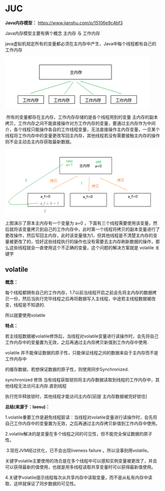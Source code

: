 # JUC



**Java内存模型：** https://www.jianshu.com/p/15106e9c4bf3 

Java内存模型主要有俩个概念 主内存 与 工作内存

​	java虚拟机规定所有的变量都必须在主内存中产生，Java中每个线程都有自己的工作内存

![Java内存模型](images/Java内存模型.png)

​	所有的变量都存在主内存，工作内存存储的是各个线程用到的变量 主内存的副本拷贝，工作内存之间不能直接操作对方工作内存的变量，要通过主内存作为中间介，各个线程只能操作各自的工作线程变量，无法直接操作主内存变量，一旦某个线程将工作内存中的变量更改写回主内存，其他线程若没有需要接触主内存的操作则不会主动去主内存获取最新数据。

![Java内存模型操作](images/Java内存模型操作.png)

上图演示了原本主内存有一个变量为 a=0 ，下面有三个线程需要使用该变量，然后就将该变量拷贝到自己的工作内存中，此时第一个线程将拷贝的副本变量进行了更改操作，然后写回主内存，此时该变量值为1，但其他线程是不清楚主内存的变量被更改了的，恰好这些线程执行的操作也没有需要去主内存刷新数据的操作，那么这些线程就会一直使用这个不正确的变量，这个问题的解决方案就是 volatile 关键字





## volatile

**概念：**

每个线程都拥有自己的工作内存，1.7以前当线程开启之前会先将主内存的数据拷贝一份，然后当执行完毕线程之后再将数据写入主线程，中途若主线程数据被改变，线程是不知道的.

所以就要使用volatile

**特点：**

若主线程数据被volatile修饰后，当线程对volatile变量进行读操作时，会先将自己工作内存中的变量置为无效，之后再通过主内存拷贝新值到工作内存中使用.

volatile 并不能保证数据的原子性，只能保证线程之间的数据来自于主内存而不是工作内存中	

的缓存数据，若想保证数据的原子性，则使用同步Synchronized.

synchronized 修饰 当有线程获取锁则将主内存数据读取到线程的工作内存中，其他线程无法访问主内存.直到线程

执行完毕释放锁时，其他线程才能访问主内存[前提 主内存数据被完好锁住]

**总结(来源于：laosu)：**

​	1.volatile重要工作是避免线程脏读：当线程对volatile变量进行读操作时，会先将自己工作内存中的变量置为无效，之后再通过主内存拷贝新值到工作内存中使用。

​	2.volatile解决的是变量在多个线程之间的可见性，但不能完全保证数据的原子性。

​	3.现在JVM经过优化，已不会出现liveness failure 。所以没事别用volatile。

关键字volatile主要使用的场合是在多个线程中可以感知实例变量被更改了，并且可以获得最新的值使用，也就是用多线程读取共享变量时可以获得最新值使用。 

​	4.关键字volatile提示线程每次从共享内存中读取变量，而不是从私有内存中读取，这样就保证了同步数据的可见性。

